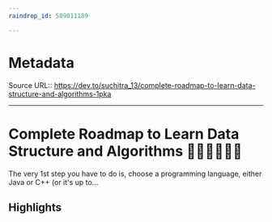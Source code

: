 ```yaml
---
raindrop_id: 589011189

---
```


# Metadata
Source URL:: https://dev.to/suchitra_13/complete-roadmap-to-learn-data-structure-and-algorithms-1pka


---
# Complete Roadmap to Learn Data Structure and Algorithms 🐱‍🏍👨‍💻👩‍💻

The very 1st step you have to do is, choose a programming language, either Java or C++ (or it&#39;s up to...

## Highlights
